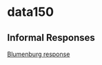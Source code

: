 # data150
## Informal Responses 

[Blumenburg response](https://github.com/rhrishik02/data150/blob/main/blumenstock.md)
